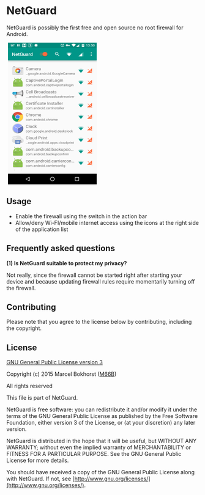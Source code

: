 # NetGuard

NetGuard is possibly the first free and open source no root firewall for Android.

<img src="screenshot.png" width="232" height="371" hspace="4"/>

Usage
-----

* Enable the firewall using the switch in the action bar
* Allow/deny Wi-FI/mobile internet access using the icons at the right side of the application list

Frequently asked questions
--------------------------

<a name="FAQ1"></a>
**(1) Is NetGuard suitable to protect my privacy?**

Not really, since the firewall cannot be started right after starting your device
and because updating firewall rules require momentarily turning off the firewall.


Contributing
------------

Please note that you agree to the license below by contributing, including the copyright.


License
-------

[GNU General Public License version 3](http://www.gnu.org/licenses/gpl.txt)

Copyright (c) 2015 Marcel Bokhorst ([M66B](http://forum.xda-developers.com/member.php?u=2799345))

All rights reserved

This file is part of NetGuard.

NetGuard is free software: you can redistribute it and/or modify
it under the terms of the GNU General Public License as published by
the Free Software Foundation, either version 3 of the License, or
(at your discretion) any later version.

NetGuard is distributed in the hope that it will be useful,
but WITHOUT ANY WARRANTY; without even the implied warranty of
MERCHANTABILITY or FITNESS FOR A PARTICULAR PURPOSE.  See the
GNU General Public License for more details.

You should have received a copy of the GNU General Public License
along with NetGuard. If not, see [http://www.gnu.org/licenses/](http://www.gnu.org/licenses/).

